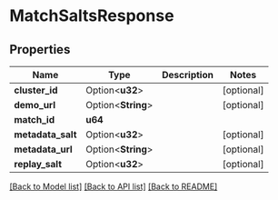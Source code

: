 # MatchSaltsResponse

## Properties

Name | Type | Description | Notes
------------ | ------------- | ------------- | -------------
**cluster_id** | Option<**u32**> |  | [optional]
**demo_url** | Option<**String**> |  | [optional]
**match_id** | **u64** |  | 
**metadata_salt** | Option<**u32**> |  | [optional]
**metadata_url** | Option<**String**> |  | [optional]
**replay_salt** | Option<**u32**> |  | [optional]

[[Back to Model list]](../README.md#documentation-for-models) [[Back to API list]](../README.md#documentation-for-api-endpoints) [[Back to README]](../README.md)


